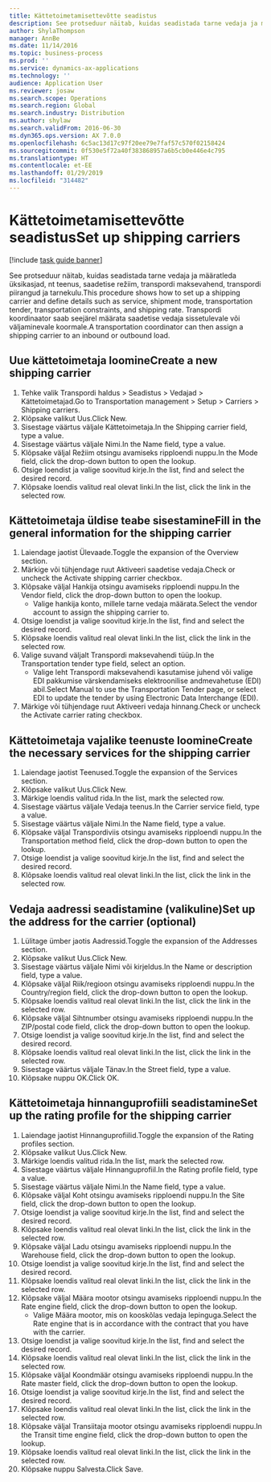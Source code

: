 ```yaml
---
title: Kättetoimetamisettevõtte seadistus
description: See protseduur näitab, kuidas seadistada tarne vedaja ja määratleda üksikasjad, nt teenus, saadetise režiim, transpordi maksevahend, transpordi piirangud ja tarnekulu.
author: ShylaThompson
manager: AnnBe
ms.date: 11/14/2016
ms.topic: business-process
ms.prod: ''
ms.service: dynamics-ax-applications
ms.technology: ''
audience: Application User
ms.reviewer: josaw
ms.search.scope: Operations
ms.search.region: Global
ms.search.industry: Distribution
ms.author: shylaw
ms.search.validFrom: 2016-06-30
ms.dyn365.ops.version: AX 7.0.0
ms.openlocfilehash: 6c5ac13d17c97f20ee79e7faf57c570f02158424
ms.sourcegitcommit: 0f530e5f72a40f383868957a6b5cb0e446e4c795
ms.translationtype: HT
ms.contentlocale: et-EE
ms.lasthandoff: 01/29/2019
ms.locfileid: "314482"
---
```

# <a name="set-up-shipping-carriers"></a><span data-ttu-id="78c10-103">Kättetoimetamisettevõtte seadistus</span><span class="sxs-lookup"><span data-stu-id="78c10-103">Set up shipping carriers</span></span>

[!include [task guide banner](../../includes/task-guide-banner.md)]

<span data-ttu-id="78c10-104">See protseduur näitab, kuidas seadistada tarne vedaja ja määratleda üksikasjad, nt teenus, saadetise režiim, transpordi maksevahend, transpordi piirangud ja tarnekulu.</span><span class="sxs-lookup"><span data-stu-id="78c10-104">This procedure shows how to set up a shipping carrier and define details such as service, shipment mode, transportation tender, transportation constraints, and shipping rate.</span></span> <span data-ttu-id="78c10-105">Transpordi koordinaator saab seejärel määrata saadetise vedaja sissetulevale või väljaminevale koormale.</span><span class="sxs-lookup"><span data-stu-id="78c10-105">A transportation coordinator can then assign a shipping carrier to an inbound or outbound load.</span></span>


## <a name="create-a-new-shipping-carrier"></a><span data-ttu-id="78c10-106">Uue kättetoimetaja loomine</span><span class="sxs-lookup"><span data-stu-id="78c10-106">Create a new shipping carrier</span></span>
1. <span data-ttu-id="78c10-107">Tehke valik Transpordi haldus > Seadistus > Vedajad > Kättetoimetajad.</span><span class="sxs-lookup"><span data-stu-id="78c10-107">Go to Transportation management > Setup > Carriers > Shipping carriers.</span></span>
2. <span data-ttu-id="78c10-108">Klõpsake valikut Uus.</span><span class="sxs-lookup"><span data-stu-id="78c10-108">Click New.</span></span>
3. <span data-ttu-id="78c10-109">Sisestage väärtus väljale Kättetoimetaja.</span><span class="sxs-lookup"><span data-stu-id="78c10-109">In the Shipping carrier field, type a value.</span></span>
4. <span data-ttu-id="78c10-110">Sisestage väärtus väljale Nimi.</span><span class="sxs-lookup"><span data-stu-id="78c10-110">In the Name field, type a value.</span></span>
5. <span data-ttu-id="78c10-111">Klõpsake väljal Režiim otsingu avamiseks ripploendi nuppu.</span><span class="sxs-lookup"><span data-stu-id="78c10-111">In the Mode field, click the drop-down button to open the lookup.</span></span>
6. <span data-ttu-id="78c10-112">Otsige loendist ja valige soovitud kirje.</span><span class="sxs-lookup"><span data-stu-id="78c10-112">In the list, find and select the desired record.</span></span>
7. <span data-ttu-id="78c10-113">Klõpsake loendis valitud real olevat linki.</span><span class="sxs-lookup"><span data-stu-id="78c10-113">In the list, click the link in the selected row.</span></span>

## <a name="fill-in-the-general-information-for-the-shipping-carrier"></a><span data-ttu-id="78c10-114">Kättetoimetaja üldise teabe sisestamine</span><span class="sxs-lookup"><span data-stu-id="78c10-114">Fill in the general information for the shipping carrier</span></span>
1. <span data-ttu-id="78c10-115">Laiendage jaotist Ülevaade.</span><span class="sxs-lookup"><span data-stu-id="78c10-115">Toggle the expansion of the Overview section.</span></span>
2. <span data-ttu-id="78c10-116">Märkige või tühjendage ruut Aktiveeri saadetise vedaja.</span><span class="sxs-lookup"><span data-stu-id="78c10-116">Check or uncheck the Activate shipping carrier checkbox.</span></span>
3. <span data-ttu-id="78c10-117">Klõpsake väljal Hankija otsingu avamiseks ripploendi nuppu.</span><span class="sxs-lookup"><span data-stu-id="78c10-117">In the Vendor field, click the drop-down button to open the lookup.</span></span>
    * <span data-ttu-id="78c10-118">Valige hankija konto, millele tarne vedaja määrata.</span><span class="sxs-lookup"><span data-stu-id="78c10-118">Select the vendor account to assign the shipping carrier to.</span></span>  
4. <span data-ttu-id="78c10-119">Otsige loendist ja valige soovitud kirje.</span><span class="sxs-lookup"><span data-stu-id="78c10-119">In the list, find and select the desired record.</span></span>
5. <span data-ttu-id="78c10-120">Klõpsake loendis valitud real olevat linki.</span><span class="sxs-lookup"><span data-stu-id="78c10-120">In the list, click the link in the selected row.</span></span>
6. <span data-ttu-id="78c10-121">Valige suvand väljalt Transpordi maksevahendi tüüp.</span><span class="sxs-lookup"><span data-stu-id="78c10-121">In the Transportation tender type field, select an option.</span></span>
    * <span data-ttu-id="78c10-122">Valige leht Transpordi maksevahendi kasutamise juhend või valige EDI pakkumise värskendamiseks elektroonilise andmevahetuse (EDI) abil.</span><span class="sxs-lookup"><span data-stu-id="78c10-122">Select Manual to use the Transportation Tender page, or select EDI to update the tender by using Electronic Data Interchange (EDI).</span></span>  
7. <span data-ttu-id="78c10-123">Märkige või tühjendage ruut Aktiveeri vedaja hinnang.</span><span class="sxs-lookup"><span data-stu-id="78c10-123">Check or uncheck the Activate carrier rating checkbox.</span></span>

## <a name="create-the-necessary-services-for-the-shipping-carrier"></a><span data-ttu-id="78c10-124">Kättetoimetaja vajalike teenuste loomine</span><span class="sxs-lookup"><span data-stu-id="78c10-124">Create the necessary services for the shipping carrier</span></span>
1. <span data-ttu-id="78c10-125">Laiendage jaotist Teenused.</span><span class="sxs-lookup"><span data-stu-id="78c10-125">Toggle the expansion of the Services section.</span></span>
2. <span data-ttu-id="78c10-126">Klõpsake valikut Uus.</span><span class="sxs-lookup"><span data-stu-id="78c10-126">Click New.</span></span>
3. <span data-ttu-id="78c10-127">Märkige loendis valitud rida.</span><span class="sxs-lookup"><span data-stu-id="78c10-127">In the list, mark the selected row.</span></span>
4. <span data-ttu-id="78c10-128">Sisestage väärtus väljale Vedaja teenus.</span><span class="sxs-lookup"><span data-stu-id="78c10-128">In the Carrier service field, type a value.</span></span>
5. <span data-ttu-id="78c10-129">Sisestage väärtus väljale Nimi.</span><span class="sxs-lookup"><span data-stu-id="78c10-129">In the Name field, type a value.</span></span>
6. <span data-ttu-id="78c10-130">Klõpsake väljal Transpordiviis otsingu avamiseks ripploendi nuppu.</span><span class="sxs-lookup"><span data-stu-id="78c10-130">In the Transportation method field, click the drop-down button to open the lookup.</span></span>
7. <span data-ttu-id="78c10-131">Otsige loendist ja valige soovitud kirje.</span><span class="sxs-lookup"><span data-stu-id="78c10-131">In the list, find and select the desired record.</span></span>
8. <span data-ttu-id="78c10-132">Klõpsake loendis valitud real olevat linki.</span><span class="sxs-lookup"><span data-stu-id="78c10-132">In the list, click the link in the selected row.</span></span>

## <a name="set-up-the-address-for-the-carrier-optional"></a><span data-ttu-id="78c10-133">Vedaja aadressi seadistamine (valikuline)</span><span class="sxs-lookup"><span data-stu-id="78c10-133">Set up the address for the carrier (optional)</span></span>
1. <span data-ttu-id="78c10-134">Lülitage ümber jaotis Aadressid.</span><span class="sxs-lookup"><span data-stu-id="78c10-134">Toggle the expansion of the Addresses section.</span></span>
2. <span data-ttu-id="78c10-135">Klõpsake valikut Uus.</span><span class="sxs-lookup"><span data-stu-id="78c10-135">Click New.</span></span>
3. <span data-ttu-id="78c10-136">Sisestage väärtus väljale Nimi või kirjeldus.</span><span class="sxs-lookup"><span data-stu-id="78c10-136">In the Name or description field, type a value.</span></span>
4. <span data-ttu-id="78c10-137">Klõpsake väljal Riik/regioon otsingu avamiseks ripploendi nuppu.</span><span class="sxs-lookup"><span data-stu-id="78c10-137">In the Country/region field, click the drop-down button to open the lookup.</span></span>
5. <span data-ttu-id="78c10-138">Klõpsake loendis valitud real olevat linki.</span><span class="sxs-lookup"><span data-stu-id="78c10-138">In the list, click the link in the selected row.</span></span>
6. <span data-ttu-id="78c10-139">Klõpsake väljal Sihtnumber otsingu avamiseks ripploendi nuppu.</span><span class="sxs-lookup"><span data-stu-id="78c10-139">In the ZIP/postal code field, click the drop-down button to open the lookup.</span></span>
7. <span data-ttu-id="78c10-140">Otsige loendist ja valige soovitud kirje.</span><span class="sxs-lookup"><span data-stu-id="78c10-140">In the list, find and select the desired record.</span></span>
8. <span data-ttu-id="78c10-141">Klõpsake loendis valitud real olevat linki.</span><span class="sxs-lookup"><span data-stu-id="78c10-141">In the list, click the link in the selected row.</span></span>
9. <span data-ttu-id="78c10-142">Sisestage väärtus väljale Tänav.</span><span class="sxs-lookup"><span data-stu-id="78c10-142">In the Street field, type a value.</span></span>
10. <span data-ttu-id="78c10-143">Klõpsake nuppu OK.</span><span class="sxs-lookup"><span data-stu-id="78c10-143">Click OK.</span></span>

## <a name="set-up-the-rating-profile-for-the-shipping-carrier"></a><span data-ttu-id="78c10-144">Kättetoimetaja hinnanguprofiili seadistamine</span><span class="sxs-lookup"><span data-stu-id="78c10-144">Set up the rating profile for the shipping carrier</span></span>
1. <span data-ttu-id="78c10-145">Laiendage jaotist Hinnanguprofiilid.</span><span class="sxs-lookup"><span data-stu-id="78c10-145">Toggle the expansion of the Rating profiles section.</span></span>
2. <span data-ttu-id="78c10-146">Klõpsake valikut Uus.</span><span class="sxs-lookup"><span data-stu-id="78c10-146">Click New.</span></span>
3. <span data-ttu-id="78c10-147">Märkige loendis valitud rida.</span><span class="sxs-lookup"><span data-stu-id="78c10-147">In the list, mark the selected row.</span></span>
4. <span data-ttu-id="78c10-148">Sisestage väärtus väljale Hinnanguprofiil.</span><span class="sxs-lookup"><span data-stu-id="78c10-148">In the Rating profile field, type a value.</span></span>
5. <span data-ttu-id="78c10-149">Sisestage väärtus väljale Nimi.</span><span class="sxs-lookup"><span data-stu-id="78c10-149">In the Name field, type a value.</span></span>
6. <span data-ttu-id="78c10-150">Klõpsake väljal Koht otsingu avamiseks ripploendi nuppu.</span><span class="sxs-lookup"><span data-stu-id="78c10-150">In the Site field, click the drop-down button to open the lookup.</span></span>
7. <span data-ttu-id="78c10-151">Otsige loendist ja valige soovitud kirje.</span><span class="sxs-lookup"><span data-stu-id="78c10-151">In the list, find and select the desired record.</span></span>
8. <span data-ttu-id="78c10-152">Klõpsake loendis valitud real olevat linki.</span><span class="sxs-lookup"><span data-stu-id="78c10-152">In the list, click the link in the selected row.</span></span>
9. <span data-ttu-id="78c10-153">Klõpsake väljal Ladu otsingu avamiseks ripploendi nuppu.</span><span class="sxs-lookup"><span data-stu-id="78c10-153">In the Warehouse field, click the drop-down button to open the lookup.</span></span>
10. <span data-ttu-id="78c10-154">Otsige loendist ja valige soovitud kirje.</span><span class="sxs-lookup"><span data-stu-id="78c10-154">In the list, find and select the desired record.</span></span>
11. <span data-ttu-id="78c10-155">Klõpsake loendis valitud real olevat linki.</span><span class="sxs-lookup"><span data-stu-id="78c10-155">In the list, click the link in the selected row.</span></span>
12. <span data-ttu-id="78c10-156">Klõpsake väljal Määra mootor otsingu avamiseks ripploendi nuppu.</span><span class="sxs-lookup"><span data-stu-id="78c10-156">In the Rate engine field, click the drop-down button to open the lookup.</span></span>
    * <span data-ttu-id="78c10-157">Valige Määra mootor, mis on kooskõlas vedaja lepinguga.</span><span class="sxs-lookup"><span data-stu-id="78c10-157">Select the Rate engine that is in accordance with the contract that you have with the carrier.</span></span>  
13. <span data-ttu-id="78c10-158">Otsige loendist ja valige soovitud kirje.</span><span class="sxs-lookup"><span data-stu-id="78c10-158">In the list, find and select the desired record.</span></span>
14. <span data-ttu-id="78c10-159">Klõpsake loendis valitud real olevat linki.</span><span class="sxs-lookup"><span data-stu-id="78c10-159">In the list, click the link in the selected row.</span></span>
15. <span data-ttu-id="78c10-160">Klõpsake väljal Koondmäär otsingu avamiseks ripploendi nuppu.</span><span class="sxs-lookup"><span data-stu-id="78c10-160">In the Rate master field, click the drop-down button to open the lookup.</span></span>
16. <span data-ttu-id="78c10-161">Otsige loendist ja valige soovitud kirje.</span><span class="sxs-lookup"><span data-stu-id="78c10-161">In the list, find and select the desired record.</span></span>
17. <span data-ttu-id="78c10-162">Klõpsake loendis valitud real olevat linki.</span><span class="sxs-lookup"><span data-stu-id="78c10-162">In the list, click the link in the selected row.</span></span>
18. <span data-ttu-id="78c10-163">Klõpsake väljal Transiitaja mootor otsingu avamiseks ripploendi nuppu.</span><span class="sxs-lookup"><span data-stu-id="78c10-163">In the Transit time engine field, click the drop-down button to open the lookup.</span></span>
19. <span data-ttu-id="78c10-164">Klõpsake loendis valitud real olevat linki.</span><span class="sxs-lookup"><span data-stu-id="78c10-164">In the list, click the link in the selected row.</span></span>
20. <span data-ttu-id="78c10-165">Klõpsake nuppu Salvesta.</span><span class="sxs-lookup"><span data-stu-id="78c10-165">Click Save.</span></span>

